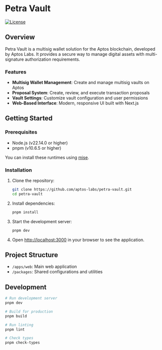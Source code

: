 # Petra Vault

[![License](https://img.shields.io/badge/License-Apache_2.0-blue.svg)](https://opensource.org/licenses/Apache-2.0)

## Overview

Petra Vault is a multisig wallet solution for the Aptos blockchain, developed by Aptos Labs. It provides a secure way to manage digital assets with multi-signature authorization requirements.

### Features

- **Multisig Wallet Management**: Create and manage multisig vaults on Aptos
- **Proposal System**: Create, review, and execute transaction proposals
- **Vault Settings**: Customize vault configuration and user permissions
- **Web-Based Interface**: Modern, responsive UI built with Next.js

## Getting Started

### Prerequisites

- Node.js (v22.14.0 or higher)
- pnpm (v10.6.5 or higher)

You can install these runtimes using [mise](https://mise.jdx.dev/).

### Installation

1. Clone the repository:

   ```bash
   git clone https://github.com/aptos-labs/petra-vault.git
   cd petra-vault
   ```

2. Install dependencies:

   ```bash
   pnpm install
   ```

3. Start the development server:

   ```bash
   pnpm dev
   ```

4. Open [http://localhost:3000](http://localhost:3000) in your browser to see the application.

## Project Structure

- `/apps/web`: Main web application
- `/packages`: Shared configurations and utilities

## Development

```bash
# Run development server
pnpm dev

# Build for production
pnpm build

# Run linting
pnpm lint

# Check types
pnpm check-types
```
